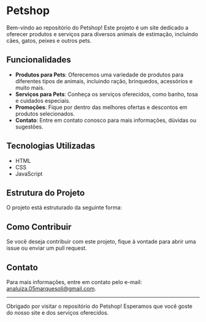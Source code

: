 # Petshop

Bem-vindo ao repositório do Petshop! Este projeto é um site dedicado a oferecer produtos e serviços para diversos animais de estimação, incluindo cães, gatos, peixes e outros pets.

## Funcionalidades

- **Produtos para Pets**: Oferecemos uma variedade de produtos para diferentes tipos de animais, incluindo ração, brinquedos, acessórios e muito mais.
- **Serviços para Pets**: Conheça os serviços oferecidos, como banho, tosa e cuidados especiais.
- **Promoções**: Fique por dentro das melhores ofertas e descontos em produtos selecionados.
- **Contato**: Entre em contato conosco para mais informações, dúvidas ou sugestões.

## Tecnologias Utilizadas

- HTML
- CSS
- JavaScript

## Estrutura do Projeto

O projeto está estruturado da seguinte forma:


## Como Contribuir

Se você deseja contribuir com este projeto, fique à vontade para abrir uma issue ou enviar um pull request.

## Contato

Para mais informações, entre em contato pelo e-mail: [analuiza.05marquesoli@gmail.com](mailto:analuiza.05marquesoli@gmail.com).

---

Obrigado por visitar o repositório do Petshop! Esperamos que você goste do nosso site e dos serviços oferecidos.
